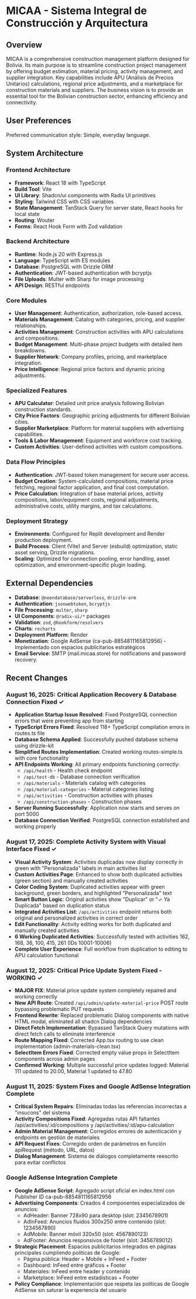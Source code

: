 # MICAA - Sistema Integral de Construcción y Arquitectura

## Overview
MICAA is a comprehensive construction management platform designed for Bolivia. Its main purpose is to streamline construction project management by offering budget estimation, material pricing, activity management, and supplier integration. Key capabilities include APU (Análisis de Precios Unitarios) calculations, regional price adjustments, and a marketplace for construction materials and suppliers. The business vision is to provide an essential tool for the Bolivian construction sector, enhancing efficiency and connectivity.

## User Preferences
Preferred communication style: Simple, everyday language.

## System Architecture

### Frontend Architecture
- **Framework**: React 18 with TypeScript
- **Build Tool**: Vite
- **UI Library**: Shadcn/ui components with Radix UI primitives
- **Styling**: Tailwind CSS with CSS variables
- **State Management**: TanStack Query for server state, React hooks for local state
- **Routing**: Wouter
- **Forms**: React Hook Form with Zod validation

### Backend Architecture
- **Runtime**: Node.js 20 with Express.js
- **Language**: TypeScript with ES modules
- **Database**: PostgreSQL with Drizzle ORM
- **Authentication**: JWT-based authentication with bcryptjs
- **File Uploads**: Multer with Sharp for image processing
- **API Design**: RESTful endpoints

### Core Modules
- **User Management**: Authentication, authorization, role-based access.
- **Materials Management**: Catalog with categories, pricing, and supplier relationships.
- **Activities Management**: Construction activities with APU calculations and compositions.
- **Budget Management**: Multi-phase project budgets with detailed item breakdowns.
- **Supplier Network**: Company profiles, pricing, and marketplace integration.
- **Price Intelligence**: Regional price factors and dynamic pricing adjustments.

### Specialized Features
- **APU Calculator**: Detailed unit price analysis following Bolivian construction standards.
- **City Price Factors**: Geographic pricing adjustments for different Bolivian cities.
- **Supplier Marketplace**: Platform for material suppliers with advertising capabilities.
- **Tools & Labor Management**: Equipment and workforce cost tracking.
- **Custom Activities**: User-defined activities with custom compositions.

### Data Flow Principles
- **Authentication**: JWT-based token management for secure user access.
- **Budget Creation**: System-calculated compositions, material price fetching, regional factor application, and final cost computation.
- **Price Calculation**: Integration of base material prices, activity compositions, labor/equipment costs, regional adjustments, administrative costs, utility margins, and tax calculations.

### Deployment Strategy
- **Environments**: Configured for Replit development and Render production deployment.
- **Build Process**: Client (Vite) and Server (esbuild) optimization, static asset serving, Drizzle migrations.
- **Scaling**: Optimized for connection pooling, error handling, asset optimization, and environment-specific plugin loading.

## External Dependencies

- **Database**: `@neondatabase/serverless`, `drizzle-orm`
- **Authentication**: `jsonwebtoken`, `bcryptjs`
- **File Processing**: `multer`, `sharp`
- **UI Components**: `@radix-ui/*` packages
- **Validation**: `zod`, `@hookform/resolvers`
- **Charts**: `recharts`
- **Deployment Platform**: Render
- **Monetization**: Google AdSense (ca-pub-8854811165812956) - Implementado con espacios publicitarios estratégicos
- **Email Service**: SMTP (mail.micaa.store) for notifications and password recovery.

## Recent Changes

### August 16, 2025: Critical Application Recovery & Database Connection Fixed ✓
- **Application Startup Issue Resolved**: Fixed PostgreSQL connection errors that were preventing app from starting
- **TypeScript Errors Fixed**: Resolved 118+ TypeScript compilation errors in routes.ts file
- **Database Schema Applied**: Successfully pushed database schema using drizzle-kit
- **Simplified Routes Implementation**: Created working routes-simple.ts with core functionality
- **API Endpoints Working**: All primary endpoints functioning correctly:
  - `/api/health` - Health check endpoint
  - `/api/test-db` - Database connection verification
  - `/api/materials` - Materials catalog with categories
  - `/api/material-categories` - Material categories listing
  - `/api/activities` - Construction activities with phases
  - `/api/construction-phases` - Construction phases
- **Server Running Successfully**: Application now starts and serves on port 5000
- **Database Connection Verified**: PostgreSQL connection established and working properly

### August 17, 2025: Complete Activity System with Visual Interface Fixed ✓
- **Visual Activity System**: Activities duplicadas now display correctly in green with "Personalizada" labels in main activities list
- **Custom Activities Page**: Enhanced to show both duplicated activities (green section) and manually created activities
- **Color Coding System**: Duplicated activities appear with green background, green borders, and highlighted "Personalizada" text
- **Smart Button Logic**: Original activities show "Duplicar" or "✓ Ya Duplicada" based on duplication status
- **Integrated Activities List**: `/api/activities` endpoint returns both original and personalized activities in correct order
- **Edit Functionality**: Activity editing works for both duplicated and manually created activities
- **6 Working Duplicated Activities**: Successfully tested with activities 162, 168, 36, 100, 415, 261 (IDs 10001-10006)
- **Complete User Experience**: Full workflow from duplication to editing to APU calculation functional

### August 12, 2025: Critical Price Update System Fixed - WORKING ✓
- **MAJOR FIX**: Material price update system completely repaired and working correctly
- **New API Route**: Created `/api/admin/update-material-price` POST route bypassing problematic PUT requests
- **Frontend Rewrite**: Replaced problematic Dialog components with native HTML modal, eliminated all shadcn Dialog dependencies
- **Direct Fetch Implementation**: Bypassed TanStack Query mutations with direct fetch calls to eliminate interference
- **Route Mapping Fixed**: Corrected App.tsx routing to use clean implementation (admin-materials-clean.tsx)
- **SelectItem Errors Fixed**: Corrected empty value props in SelectItem components across admin pages
- **Confirmed Working**: Multiple successful price updates logged: Material 111 updated to 20.00, Material 1 updated to 47.80

### August 11, 2025: System Fixes and Google AdSense Integration Complete
- **Critical System Repairs**: Eliminadas todas las referencias incorrectas a "insucons" del sistema
- **Activity Compositions Fixed**: Agregadas rutas API faltantes /api/activities/:id/compositions y /api/activities/:id/apu-calculation 
- **Admin Material Management**: Corregidos errores de autenticación y endpoints en gestión de materiales
- **API Request Fixes**: Corregido orden de parámetros en función apiRequest (método, URL, datos)
- **Dialog Management**: Sistema de diálogos completamente reescrito para evitar conflictos

### Google AdSense Integration Complete
- **Google AdSense Script**: Agregado script oficial en index.html con Publisher ID ca-pub-8854811165812956
- **Advertising Components**: Creados 4 componentes especializados de anuncios:
  - AdHeader: Banner 728x90 para desktop (slot: 2345678901)
  - AdInFeed: Anuncios fluidos 300x250 entre contenido (slot: 1234567890) 
  - AdMobile: Banner móvil 320x50 (slot: 4567890123)
  - AdFooter: Anuncios responsivos de footer (slot: 3456789012)
- **Strategic Placement**: Espacios publicitarios integrados en páginas principales cumpliendo políticas de Google:
  - Página pública: Header + Mobile + InFeed + Footer
  - Dashboard: InFeed entre gráficos + Footer
  - Materiales: InFeed entre header y contenido
  - Marketplace: InFeed entre estadísticas + Footer
- **Policy Compliance**: Implementación que respeta las políticas de Google AdSense sin saturar la experiencia del usuario